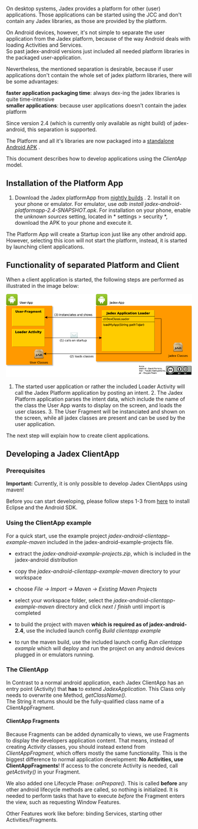 On desktop systems, Jadex provides a platform for other (user) applications.
Those applications can be started using the JCC and don't contain any Jadex libraries, as those are provided by the platform.

On Android devices, however, it's not simple to separate the user application from the Jadex platform, because of the way Android deals with loading Activities and Services.\
So past jadex-android versions just included all needed platform libraries in the packaged user-application.

Nevertheless, the mentioned separation is desirable, because if user applications don't contain the whole set of jadex platform libraries, there will be some advantages:

**faster application packaging time**: always dex-ing the jadex libraries is quite time-intensive   
**smaller applications**: because user applications doesn't contain the jadex platform

Since version 2.4 (which is currently only available as night build) of jadex-android, this separation is supported.

The Platform and all it's libraries are now packaged into a [standalone Android APK](https://www.activecomponents.org/bin/view/Download/Overview) .

This document describes how to develop applications using the *ClientApp* model.

Installation of the Platform App
---------------------------------------------

1.  Download the Jadex platformApp from [nightly builds](http://www.activecomponents.org/download) .
    2. Install it on your phone or emulator. For emulator, use *adb install jadex-android-platformapp-2.4-SNAPSHOT.apk*.
    For installation on your phone, enable the *unknown sources* setting, located in * settings &gt; security *, download the APK to your phone and execute it.

The Platform App will create a Startup icon just like any other android app.
However, selecting this icon will not start the platform, instead, it is started by launching client applications.

Functionality of separated Platform and Client
-----------------------------------------------------------

When a client application is started, the following steps are performed as illustrated in the image below:

![](activity-relations-externaluser-en.png)

1.  The started user application or rather the included Loader Activity will call the Jadex Platform application by posting an intent.
    2. The Jadex Platform application parses the intent data, which include the name of the class the User App wants to display on the screen, and loads the user classes.
    3. The User Fragment will be instanciated and shown on the screen, while all jadex classes are present and can be used by the user application.

The next step will explain how to create client applications.

Developing a Jadex ClientApp
-----------------------------------------

### Prerequisites

**Important:** Currently, it is only possible to develop Jadex ClientApps using maven!

Before you can start developing, please follow steps 1-3 from [here](02%20Installation)  to install Eclipse and the Android SDK.

### Using the ClientApp example

For a quick start, use the example project *jadex-android-clientapp-example-maven* included in the jadex-android-example-projects file.

-   extract the *jadex-android-example-projects.zip*, which is included in the jadex-android distribution
-   copy the *jadex-android-clientapp-example-maven* directory to your workspace
-   choose *File -&gt; Import -&gt; Maven -&gt; Existing Maven Projects*
-   select your workspace folder, select the *jadex-android-clientapp-example-maven* directory and click *next* / *finish* until import is completed



-   to build the project with maven **which is required as of jadex-android-2.4**, use the included launch config *Build clientapp example* 
-   to run the maven build, use the included launch config *Run clientapp example* which will deploy and run the project on any android devices plugged in or emulators running.

### The ClientApp

In Contrast to a normal android application, each Jadex ClientApp has an entry point (Activity) that **has** to extend *JadexApplication*. This Class only needs to overwrite one Method, *getClassName()*.  
The String it returns should be the fully-qualified class name of a ClientAppFragment.

#### ClientApp Fragments

Because Fragments can be added dynamically to views, we use Fragments to display the developers application content.
That means, instead of creating *Activity* classes, you should instead extend from *ClientAppFragment*, which offers mostly the same functionality.
This is the biggest difference to normal application development: **No Activities, use ClientAppFragments**!
If access to the concrete Activity is needed, call *getActivity()* in your Fragment.

We also added one Lifecycle Phase: *onPrepare()*. This is called **before** any other android lifecycle methods are called, so nothing is initialized. It is needed to perform tasks that have to execute *before* the Fragment enters the view, such as requesting Window Features.

Other Features work like before: binding Services, starting other Activities/Fragments.
